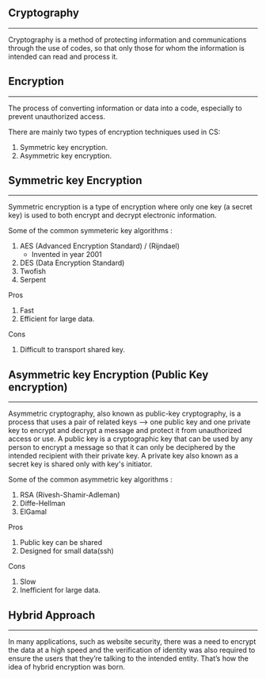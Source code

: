 ## Cryptography

---

Cryptography is a method of protecting information and communications through the use of codes, so that only those for whom the information is intended can read and process it.

## Encryption

---

The process of converting information or data into a code, especially to prevent unauthorized access.

There are mainly two types of encryption techniques used in CS:

1. Symmetric key encryption.
2. Asymmetric key encryption.

## Symmetric key Encryption

---

Symmetric encryption is a type of encryption where only one key (a secret key) is used to both encrypt and decrypt electronic information.

Some of the common symmeteric key algorithms :

1. AES (Advanced Encryption Standard) / (Rijndael)
   - Invented in year 2001
2. DES (Data Encryption Standard)
3. Twofish
4. Serpent

Pros

1. Fast
2. Efficient for large data.

Cons

1. Difficult to transport shared key.

## Asymmetric key Encryption (Public Key encryption)

---

Asymmetric cryptography, also known as public-key cryptography, is a process that uses a pair of related keys --> one public key and one private key to encrypt and decrypt a message and protect it from unauthorized access or use. A public key is a cryptographic key that can be used by any person to encrypt a message so that it can only be deciphered by the intended recipient with their private key. A private key also known as a secret key is shared only with key's initiator.

Some of the common asymmetric key algorithms :

1. RSA (Rivesh-Shamir-Adleman)
2. Diffe-Hellman
3. ElGamal

Pros

1. Public key can be shared
2. Designed for small data(ssh)

Cons

1. Slow
2. Inefficient for large data.

## Hybrid Approach

---

In many applications, such as website security, there was a need to encrypt the data at a high speed and the verification of identity was also required to ensure the users that they’re talking to the intended entity. That’s how the idea of hybrid encryption was born.
